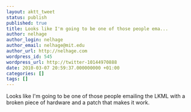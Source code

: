 ```yaml
---
layout: aktt_tweet
status: publish
published: true
title: Looks like I'm going to be one of those people ema...
author: nelhage
author_login: nelhage
author_email: nelhage@mit.edu
author_url: http://nelhage.com
wordpress_id: 545
wordpress_url: http://twitter-10144970888
date: 2010-03-07 20:59:37.000000000 +01:00
categories: []
tags: []
---
```

Looks like I'm going to be one of those people emailing the LKML with a broken piece of hardware and a patch that makes it work.
